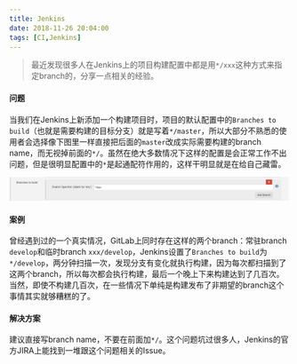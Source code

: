 ```yaml
---
title: Jenkins
date: 2018-11-26 20:04:00
tags: [CI,Jenkins]
---
```


> 最近发现很多人在Jenkins上的项目构建配置中都是用`*/xxx`这种方式来指定branch的，分享一点相关的经验。

#### 问题
当我们在Jenkins上新添加一个构建项目时，项目的默认配置中的`Branches to build`（也就是需要构建的目标分支）就是写着`*/master`，所以大部分不熟悉的使用者会选择像下图里一样直接把后面的`master`改成实际需要构建的branch name，而无视掉前面的`*/`。虽然在绝大多数情况下这样的配置是会正常工作不出问题，但是很明显配置中的`*`是起通配符作用的，这样干明显就是在给自己藏雷。  

![Jenkins branch](https://raw.githubusercontent.com/lev-gc/lev-gc.github.io/source/source/_posts/ci/branch-name-in-jenkins/jenkins_branch.png)

#### 案例
曾经遇到过的一个真实情况，GitLab上同时存在这样的两个branch：常驻branch `develop`和临时branch `xxx/develop`，Jenkins设置了`Branches to build`为`*/develop`，两分钟扫描一次，发现分支有变化就执行构建，因为每次都扫描到了这两个branch，所以每次都会执行构建，最后一个晚上下来构建达到了几百次。当然，即使不构建几百次，在一些情况下单纯是构建发布了非期望的branch这个事情其实就够糟糕的了。

####  解决方案
建议直接写branch name，不要在前面加`*/`。这个问题坑过很多人，Jenkins的官方JIRA上能找到一堆跟这个问题相关的Issue。

